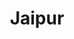 ---
title: "Jaipur"
address: "41-42 South Great George's Street,, Dublin city centre, Co. Dublin, Dublin 2"
tel: "+353 (0)16 77 0999"
county: "Dublin"
category: "Indian Restaurants"
type: "Content"
lat: "53.34148406982422"
lng: "-6.265201091766357"
---